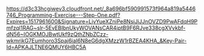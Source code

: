 https://d3c33hcgiwev3.cloudfront.net/_8a696bf590991573f964a819a5446746_Programming-Exercise---Step-One.pdf?Expires=1517961600&Signature=LjvYueXZniPe8NsiJiJJnOVZD9PwAFdqH9Pmfzql1RAG~slr-5EvEBIbnUkyWOVANsCAR4jptB9F6RJve338cgXVvkbf-dN56~IOGKMOJBwtUkf9zQthZNbZCzz-wkmrikG7Eumhoro3Spaj6iaI6N8eG6dgXMzzW1rBZEA4KHA_&Key-Pair-Id=APKAJLTNE6QMUY6HBC5A
